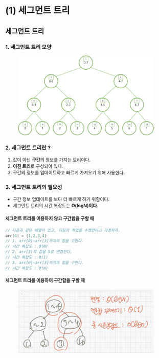 # (1) 세그먼트 트리

## 세그먼트 트리

### 1. 세그먼트 트리 모양

<figure><img src="../../.gitbook/assets/image (4) (5).png" alt=""><figcaption></figcaption></figure>



### 2. 세그먼트 트리란 ?

1. 값이 아닌 **구간**의 정보를 가지는 트리이다.
2. **이진 트리**로 구성되어 있다.
3. 구간의 정보를 업데이트하고 빠르게 가져오기 위해 사용한다.

### 3. 세그먼트 트리의 필요성

* 구간 정보 업데이트를 보다 더 빠르게 하기 위함이다.
* 세그먼트 트리의 시간 복잡도는 **O(logN)이다.**

#### 세그먼트 트리를 이용하지 않고 구간합을 구할 때

```cpp
// 다음과 같은 배열이 있고, 다음의 작업을 수행한다고 가정하자.
arr[4] = {1,2,3,4}
// 1. arr[0]~arr[3]까지의 합을 구한다.
// 시간 복잡도 : Θ(N)
// 2. arr[3]의 값을 5로 변경한다.
// 시간 복잡도 : Θ(1)
// 3. arr[0]~arr[3]까지의 합을 구한다.
// 시간 복잡도 : Θ(N)
```

#### 세그먼트 트리를 이용하여 구간합을 구할 때

<figure><img src="../../.gitbook/assets/image (2) (5).png" alt=""><figcaption></figcaption></figure>
